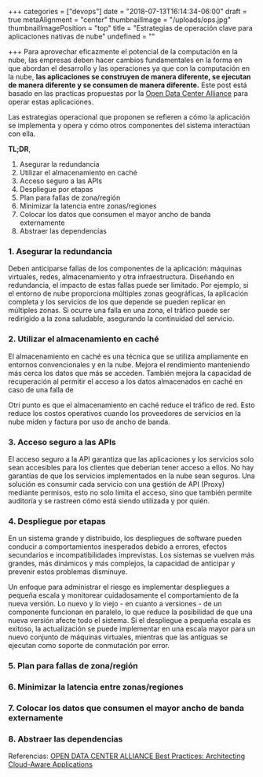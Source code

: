 +++
categories = ["devops"]
date = "2018-07-13T16:14:34-06:00"
draft = true
metaAlignment = "center"
thumbnailImage = "/uploads/ops.jpg"
thumbnailImagePosition = "top"
title = "Estrategias de operación clave para aplicaciones nativas de nube"
undefined = ""

+++
Para aprovechar eficazmente el potencial de la computación en la nube, las empresas deben hacer cambios fundamentales en la forma en que abordan el desarrollo y las operaciones ya que con la computación en la nube,  **las aplicaciones se construyen de manera diferente, se ejecutan de manera diferente y se consumen de manera diferente.** Este post está basado en las practicas propuestas por la [Open Data Center Alliance](https://www.opendatacenteralliance.org/ "Open Data Center Alliance")  para operar estas aplicaciones.

Las estrategias operacional que proponen se refieren a cómo la aplicación se implementa y opera y cómo otros componentes del sistema interactúan con ella. 

**TL;DR**,

1. Asegurar la redundancia
2. Utilizar el almacenamiento en caché
3. Acceso seguro a las APIs
4. Despliegue por etapas
5. Plan para fallas de zona/región
6. Minimizar la latencia entre zonas/regiones
7. Colocar los datos que consumen el mayor ancho de banda externamente
8. Abstraer las dependencias

### 1. Asegurar la redundancia

Deben anticiparse fallas de los componentes de la aplicación: máquinas virtuales, redes, almacenamiento y otra infraestructura. Diseñando en redundancia, el impacto de estas fallas puede ser limitado. Por ejemplo, si el entorno de  nube proporciona múltiples zonas geográficas, la aplicación completa y los servicios de los que depende se pueden replicar en múltiples zonas. Si ocurre una falla en una zona, el tráfico puede ser redirigido a la zona saludable, asegurando la continuidad del servicio.

### 2. Utilizar el almacenamiento en caché

El almacenamiento en caché es una técnica que se utiliza ampliamente en entornos convencionales y en la nube. Mejora el rendimiento manteniendo más cerca los datos que más se acceden. También mejora la capacidad de recuperación al permitir el acceso a los datos almacenados en caché en caso de una falla de

Otri punto es que el almacenamiento en caché reduce el tráfico de red. Esto reduce los costos operativos cuando los proveedores de servicios en la nube miden y factura por uso de ancho de banda. 

### 3. Acceso seguro a las APIs

El acceso seguro a la API garantiza que las aplicaciones y los servicios solo sean accesibles para los clientes que deberían tener acceso a ellos. No hay garantías de que los servicios implementados en la nube sean seguros. Una solución es consumir cada servicio con una gestión de API  (Proxy) mediante permisos, esto no solo limita el acceso, sino que también permite auditoría y se rastreen cómo está siendo utilizada y por quién.

### 4. Despliegue por etapas

En un sistema grande y distribuido, los despliegues de software pueden conducir a comportamientos inesperados debido a errores, efectos secundarios e incompatibilidades imprevistas. Los sistemas se vuelven más grandes, más dinámicos y más complejos, la capacidad de anticipar y prevenir estos problemas disminuye. 

Un enfoque para administrar el riesgo es implementar despliegues a pequeña escala y monitorear cuidadosamente el comportamiento de la nueva versión. Lo nuevo y lo viejo - en cuanto a versiones - de un componente funcionan en paralelo, lo que reduce la posibilidad de que una nueva versión afecte todo el sistema. Si el despliegue a pequeña escala es exitoso, la actualización se puede implementar en una escala mayor para un nuevo conjunto de máquinas virtuales, mientras que las antiguas se ejecutan como soporte de conmutación por error. 

### 5. Plan para fallas de zona/región

### 6. Minimizar la latencia entre zonas/regiones

### 7. Colocar los datos que consumen el mayor ancho de banda externamente

### 8. Abstraer las dependencias

Referencias: [OPEN DATA CENTER ALLIANCE Best Practices: Architecting Cloud-Aware Applications](https://oaca-project.github.io/files/Architecting%20Cloud-Aware%20Applications%20Best%20Practices%20Rev%201.0.pdf)